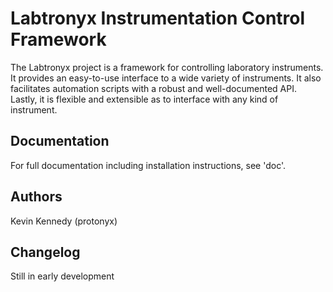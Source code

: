Labtronyx Instrumentation Control Framework
===========================================

The Labtronyx project is a framework for controlling laboratory instruments. It
provides an easy-to-use interface to a wide variety of instruments. It also 
facilitates automation scripts with a robust and well-documented API. Lastly,
it is flexible and extensible as to interface with any kind of instrument.

Documentation
-------------

For full documentation including installation instructions, see 'doc'.

Authors
-------

Kevin Kennedy (protonyx)

Changelog
---------

Still in early development